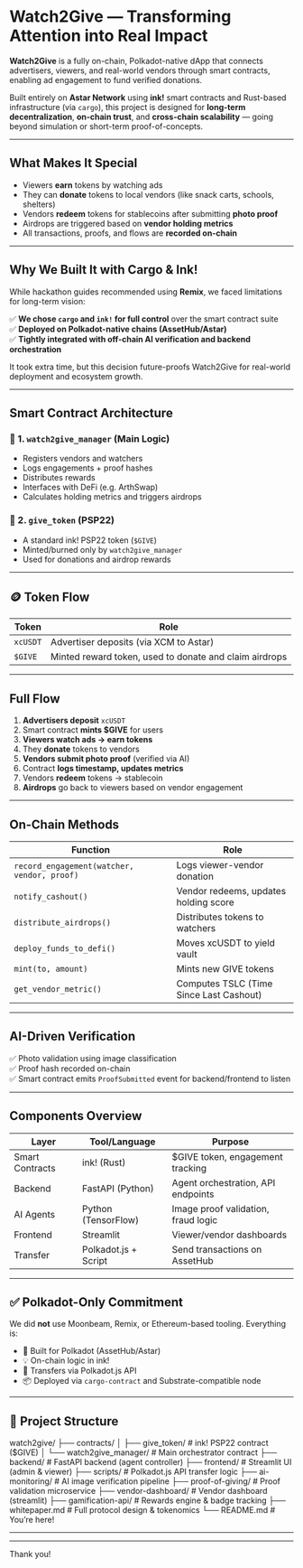 # Watch2Give — Transforming Attention into Real Impact

**Watch2Give** is a fully on-chain, Polkadot-native dApp that connects advertisers, viewers, and real-world vendors through smart contracts, enabling ad engagement to fund verified donations.

Built entirely on **Astar Network** using **ink!** smart contracts and Rust-based infrastructure (via `cargo`), this project is designed for **long-term decentralization**, **on-chain trust**, and **cross-chain scalability** — going beyond simulation or short-term proof-of-concepts.

---

## What Makes It Special

- Viewers **earn** tokens by watching ads
- They can **donate** tokens to local vendors (like snack carts, schools, shelters)
- Vendors **redeem** tokens for stablecoins after submitting **photo proof**
- Airdrops are triggered based on **vendor holding metrics**
- All transactions, proofs, and flows are **recorded on-chain**

---

## Why We Built It with Cargo & Ink!

While hackathon guides recommended using **Remix**, we faced limitations for long-term vision:

✅ **We chose `cargo` and `ink!` for full control** over the smart contract suite  
✅ **Deployed on Polkadot-native chains (AssetHub/Astar)**  
✅ **Tightly integrated with off-chain AI verification and backend orchestration**

It took extra time, but this decision future-proofs Watch2Give for real-world deployment and ecosystem growth.

---

## Smart Contract Architecture

### 🔹 1. `watch2give_manager` (Main Logic)
- Registers vendors and watchers
- Logs engagements + proof hashes
- Distributes rewards
- Interfaces with DeFi (e.g. ArthSwap)
- Calculates holding metrics and triggers airdrops

### 🔹 2. `give_token` (PSP22)
- A standard ink! PSP22 token (`$GIVE`)
- Minted/burned only by `watch2give_manager`
- Used for donations and airdrop rewards

---

## 🪙 Token Flow

| Token      | Role                                                  |
|------------|-------------------------------------------------------|
| `xcUSDT`   | Advertiser deposits (via XCM to Astar)                |
| `$GIVE`    | Minted reward token, used to donate and claim airdrops|

---

## Full Flow

1. **Advertisers deposit** `xcUSDT`
2. Smart contract **mints $GIVE** for users
3. **Viewers watch ads → earn tokens**
4. They **donate** tokens to vendors
5. **Vendors submit photo proof** (verified via AI)
6. Contract **logs timestamp, updates metrics**
7. Vendors **redeem** tokens → stablecoin
8. **Airdrops** go back to viewers based on vendor engagement

---

## On-Chain Methods

| Function | Role |
|----------|------|
| `record_engagement(watcher, vendor, proof)` | Logs viewer-vendor donation |
| `notify_cashout()` | Vendor redeems, updates holding score |
| `distribute_airdrops()` | Distributes tokens to watchers |
| `deploy_funds_to_defi()` | Moves xcUSDT to yield vault |
| `mint(to, amount)` | Mints new GIVE tokens |
| `get_vendor_metric()` | Computes TSLC (Time Since Last Cashout) |

---

## AI-Driven Verification

✅ Photo validation using image classification  
✅ Proof hash recorded on-chain  
✅ Smart contract emits `ProofSubmitted` event for backend/frontend to listen

---

## Components Overview

| Layer          | Tool/Language     | Purpose                            |
|----------------|-------------------|-------------------------------------|
| Smart Contracts | ink! (Rust)       | $GIVE token, engagement tracking    |
| Backend        | FastAPI (Python)  | Agent orchestration, API endpoints  |
| AI Agents      | Python (TensorFlow)| Image proof validation, fraud logic |
| Frontend       | Streamlit         | Viewer/vendor dashboards            |
| Transfer       | Polkadot.js + Script | Send transactions on AssetHub   |

---

## ✅ Polkadot-Only Commitment

We did **not** use Moonbeam, Remix, or Ethereum-based tooling. Everything is:

- 🧬 Built for Polkadot (AssetHub/Astar)
- 💡 On-chain logic in ink!
- 🔁 Transfers via Polkadot.js API
- 📦 Deployed via `cargo-contract` and Substrate-compatible node

---

## 📁 Project Structure

watch2give/ ├── contracts/ │ ├── give_token/ # ink! PSP22 contract ($GIVE) │ └── watch2give_manager/ # Main orchestrator contract ├── backend/ # FastAPI backend (agent controller) ├── frontend/ # Streamlit UI (admin & viewer) ├── scripts/ # Polkadot.js API transfer logic ├── ai-monitoring/ # AI image verification pipeline ├── proof-of-giving/ # Proof validation microservice ├── vendor-dashboard/ # Vendor dashboard (streamlit) ├── gamification-api/ # Rewards engine & badge tracking ├── whitepaper.md # Full protocol design & tokenomics └── README.md # You’re here!


---

---

Thank you!

